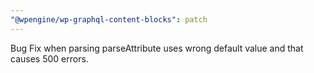 ```yaml
---
"@wpengine/wp-graphql-content-blocks": patch
---
```


Bug Fix when parsing parseAttribute uses wrong default value and that causes 500 errors.
